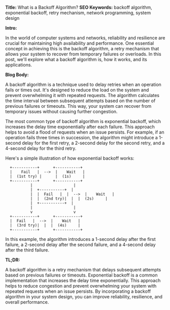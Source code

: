 **Title:** What is a Backoff Algorithm?
**SEO Keywords:** backoff algorithm, exponential backoff, retry mechanism, network programming, system design

**Intro:**

In the world of computer systems and networks, reliability and resilience are crucial for maintaining high availability and performance. One essential concept in achieving this is the backoff algorithm, a retry mechanism that allows your system to recover from temporary failures or overloads. In this post, we'll explore what a backoff algorithm is, how it works, and its applications.

**Blog Body:**

A backoff algorithm is a technique used to delay retries when an operation fails or times out. It's designed to reduce the load on the system and prevent overwhelming it with repeated requests. The algorithm calculates the time interval between subsequent attempts based on the number of previous failures or timeouts. This way, your system can recover from temporary issues without causing further congestion.

The most common type of backoff algorithm is exponential backoff, which increases the delay time exponentially after each failure. This approach helps to avoid a flood of requests when an issue persists. For example, if an operation fails three times in succession, the algorithm might introduce a 1-second delay for the first retry, a 2-second delay for the second retry, and a 4-second delay for the third retry.

Here's a simple illustration of how exponential backoff works:
```
  +-----------+      +-----------+
  |    Fail   |  -->  |    Wait   |
  |  (1st try) |      |  (1s)     |
  +-----------+      +-----------+
           |                  |
           |  +-----------+  |
           |  |  Fail   |  |  -->  |    Wait   |
           |  |  (2nd try)|  |  |  (2s)     |
           |  +-----------+  |
           |                  |
           v                  v
  +-----------+      +-----------+
  |  Fail   |  -->  |    Wait   |
  |  (3rd try)|  |  |  (4s)     |
  +-----------+      +-----------+
```
In this example, the algorithm introduces a 1-second delay after the first failure, a 2-second delay after the second failure, and a 4-second delay after the third failure.

**TL;DR:**

A backoff algorithm is a retry mechanism that delays subsequent attempts based on previous failures or timeouts. Exponential backoff is a common implementation that increases the delay time exponentially. This approach helps to reduce congestion and prevent overwhelming your system with repeated requests when an issue persists. By incorporating a backoff algorithm in your system design, you can improve reliability, resilience, and overall performance.
